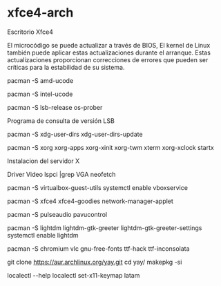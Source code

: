 # xfce4-arch
Escritorio Xfce4

El microcódigo se puede actualizar a través de BIOS, 
El kernel de Linux también puede aplicar estas actualizaciones
durante el arranque. 
Estas actualizaciones proporcionan correcciones de errores 
que pueden ser críticas para la estabilidad de su sistema.

pacman -S amd-ucode

pacman -S intel-ucode

pacman -S lsb-release os-prober

Programa de consulta de versión LSB

pacman -S xdg-user-dirs
xdg-user-dirs-update

pacman -S xorg xorg-apps xorg-xinit xorg-twm xterm xorg-xclock
startx

Instalacion del servidor X

Driver Video
        lspci |grep VGA
        neofetch
        
pacman -S virtualbox-guest-utils 
systemctl enable vboxservice
        

pacman -S xfce4 xfce4-goodies network-manager-applet

pacman -S pulseaudio pavucontrol

pacman -S lightdm lightdm-gtk-greeter lightdm-gtk-greeter-settings 
systemctl enable lightdm

pacman -S chromium vlc gnu-free-fonts ttf-hack ttf-inconsolata 

git clone https://aur.archlinux.org/yay.git
cd yay/
makepkg -si






localectl --help
localectl set-x11-keymap latam
